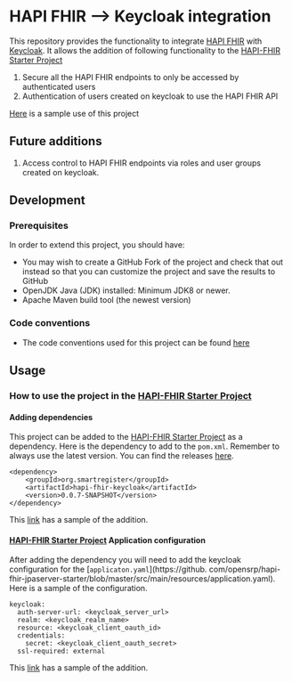 # HAPI FHIR --> Keycloak integration

This repository provides the functionality to integrate [HAPI FHIR](https://hapifhir.io/) with [Keycloak](https://www.keycloak.org/). 
It allows the addition of following functionality to the [HAPI-FHIR Starter Project](https://github.com/hapifhir/hapi-fhir-jpaserver-starter) 
1. Secure all the HAPI FHIR endpoints to only be accessed by authenticated users
2. Authentication of users created on keycloak to use the HAPI FHIR API

[Here](https://github.com/opensrp/hapi-fhir-jpaserver-starter) is a sample use of this project

## Future additions
1. Access control to HAPI FHIR endpoints via roles and user groups created on keycloak.

## Development 

### Prerequisites

In order to extend this project, you should have:
- You may wish to create a GitHub Fork of the project and check that out instead so that you can customize the project and save the results to GitHub
- OpenJDK Java (JDK) installed: Minimum JDK8 or newer.
- Apache Maven build tool (the newest version)

### Code conventions
- The code conventions used for this project can be found [here](https://github.com/opensrp/hapi-fhir-keycloak/wiki)

## Usage

### How to use the project in the [HAPI-FHIR Starter Project](https://github.com/hapifhir/hapi-fhir-jpaserver-starter)

#### Adding dependencies
This project can be added to the [HAPI-FHIR Starter Project](https://github.com/hapifhir/hapi-fhir-jpaserver-starter) as a 
dependency. Here is the dependency to add to the `pom.xml`. Remember to always use the latest version. You can find the 
releases [here](https://github.com/opensrp/hapi-fhir-keycloak/tags). 

```
<dependency>
    <groupId>org.smartregister</groupId>
    <artifactId>hapi-fhir-keycloak</artifactId>
    <version>0.0.7-SNAPSHOT</version>
</dependency>

```

This [link](https://github.com/opensrp/hapi-fhir-jpaserver-starter/blob/d03bb85af65ec7b04034f6c2f5031810986ce64c/pom.xml#L143) has a sample of the addition. 

#### [HAPI-FHIR Starter Project](https://github.com/hapifhir/hapi-fhir-jpaserver-starter) Application configuration 
After adding the dependency you will need to add the keycloak configuration for the [`applicaton.yaml`](https://github.
com/opensrp/hapi-fhir-jpaserver-starter/blob/master/src/main/resources/application.yaml). Here is a sample of the 
configuration.

```
keycloak:
  auth-server-url: <keycloak_server_url>
  realm: <keycloak_realm_name>
  resource: <keycloak_client_oauth_id>
  credentials:
    secret: <keycloak_client_oauth_secret>
  ssl-required: external

```
This [link](https://github.com/opensrp/hapi-fhir-jpaserver-starter/blob/d03bb85af65ec7b04034f6c2f5031810986ce64c/src/main/resources/application.yaml#L183) has a sample of the addition.
